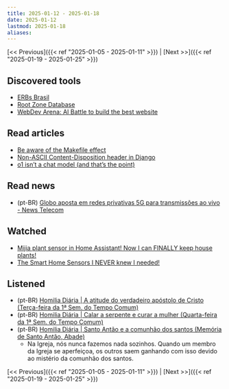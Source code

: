 ```yaml
---
title: 2025-01-12 - 2025-01-18
date: 2025-01-12
lastmod: 2025-01-18
aliases:
---
```


[<< Previous]({{< ref "2025-01-05 - 2025-01-11" >}}) | [Next >>]({{< ref "2025-01-19 - 2025-01-25" >}})

## Discovered tools
- [ERBs Brasil](https://erbs.win)
- [Root Zone Database](https://www.iana.org/domains/root/db)
- [WebDev Arena: AI Battle to build the best website](https://web.lmarena.ai)

## Read articles
- [Be aware of the Makefile effect](https://blog.yossarian.net/2025/01/10/Be-aware-of-the-Makefile-effect)
- [Non-ASCII Content-Disposition header in Django](https://medium.com/@JeremyLaine/non-ascii-content-disposition-header-in-django-3a20acc05f0d)
- [o1 isn’t a chat model (and that’s the point)](https://www.latent.space/p/o1-skill-issue)

## Read news
- (pt-BR) [Globo aposta em redes privativas 5G para transmissões ao vivo - News Telecom](https://newstelecom.net.br/2024/06/globo-aposta-em-redes-privativas-5g-para-transmissoes-ao-vivo)

## Watched
- [Mijia plant sensor in Home Assistant! Now I can FINALLY keep house plants!](https://www.youtube.com/watch?v=foqw35K4u90)
- [The Smart Home Sensors I NEVER knew I needed!](https://www.youtube.com/watch?v=pAT1TCYY73c)

## Listened
- (pt-BR) [Homilia Diária | A atitude do verdadeiro apóstolo de Cristo (Terça-feira da 1ª Sem. do Tempo Comum)](https://www.youtube.com/watch?v=3sy4ycTkWBA)
- (pt-BR) [Homilia Diária | Calar a serpente e curar a mulher (Quarta-feira da 1ª Sem. do Tempo Comum)](https://www.youtube.com/watch?v=KDOStd22gs8)
- (pt-BR) [Homilia Diária | Santo Antão e a comunhão dos santos (Memória de Santo Antão, Abade)](https://www.youtube.com/watch?v=Wz-BUpx2lro)
    * Na Igreja, nós nunca fazemos nada sozinhos. Quando um membro da Igreja
      se aperfeiçoa, os outros saem ganhando com isso devido ao mistério da
      comunhão dos santos.

[<< Previous]({{< ref "2025-01-05 - 2025-01-11" >}}) | [Next >>]({{< ref "2025-01-19 - 2025-01-25" >}})
